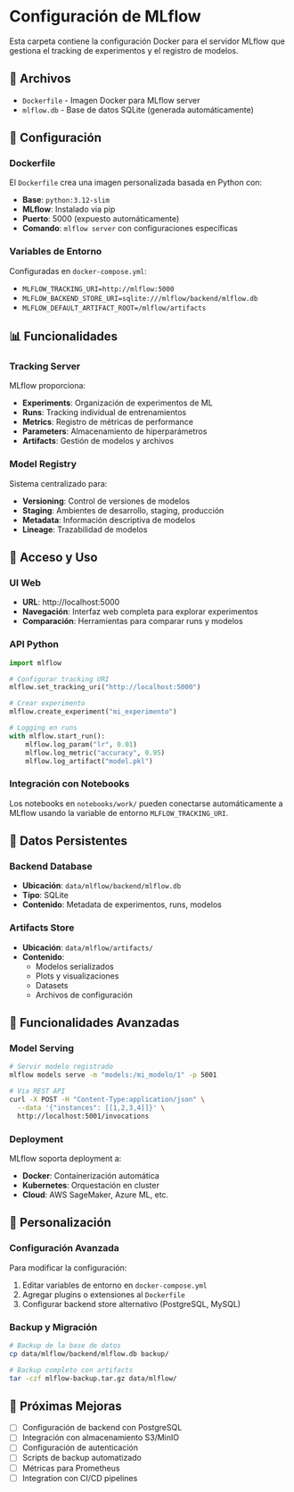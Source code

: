 # Configuración de MLflow

Esta carpeta contiene la configuración Docker para el servidor MLflow que gestiona el tracking de experimentos y el registro de modelos.

## 📁 Archivos

- `Dockerfile` - Imagen Docker para MLflow server
- `mlflow.db` - Base de datos SQLite (generada automáticamente)

## 🔧 Configuración

### Dockerfile

El `Dockerfile` crea una imagen personalizada basada en Python con:

- **Base**: `python:3.12-slim`
- **MLflow**: Instalado via pip
- **Puerto**: 5000 (expuesto automáticamente)
- **Comando**: `mlflow server` con configuraciones específicas

### Variables de Entorno

Configuradas en `docker-compose.yml`:

- `MLFLOW_TRACKING_URI=http://mlflow:5000`
- `MLFLOW_BACKEND_STORE_URI=sqlite:///mlflow/backend/mlflow.db`
- `MLFLOW_DEFAULT_ARTIFACT_ROOT=/mlflow/artifacts`

## 📊 Funcionalidades

### Tracking Server

MLflow proporciona:

- **Experiments**: Organización de experimentos de ML
- **Runs**: Tracking individual de entrenamientos
- **Metrics**: Registro de métricas de performance
- **Parameters**: Almacenamiento de hiperparámetros
- **Artifacts**: Gestión de modelos y archivos

### Model Registry

Sistema centralizado para:

- **Versioning**: Control de versiones de modelos
- **Staging**: Ambientes de desarrollo, staging, producción
- **Metadata**: Información descriptiva de modelos
- **Lineage**: Trazabilidad de modelos

## 🔄 Acceso y Uso

### UI Web

- **URL**: http://localhost:5000
- **Navegación**: Interfaz web completa para explorar experimentos
- **Comparación**: Herramientas para comparar runs y modelos

### API Python

```python
import mlflow

# Configurar tracking URI
mlflow.set_tracking_uri("http://localhost:5000")

# Crear experimento
mlflow.create_experiment("mi_experimento")

# Logging en runs
with mlflow.start_run():
    mlflow.log_param("lr", 0.01)
    mlflow.log_metric("accuracy", 0.95)
    mlflow.log_artifact("model.pkl")
```

### Integración con Notebooks

Los notebooks en `notebooks/work/` pueden conectarse automáticamente a MLflow usando la variable de entorno `MLFLOW_TRACKING_URI`.

## 📁 Datos Persistentes

### Backend Database

- **Ubicación**: `data/mlflow/backend/mlflow.db`
- **Tipo**: SQLite
- **Contenido**: Metadata de experimentos, runs, modelos

### Artifacts Store

- **Ubicación**: `data/mlflow/artifacts/`
- **Contenido**: 
  - Modelos serializados
  - Plots y visualizaciones
  - Datasets
  - Archivos de configuración

## 🚀 Funcionalidades Avanzadas

### Model Serving

```bash
# Servir modelo registrado
mlflow models serve -m "models:/mi_modelo/1" -p 5001

# Via REST API
curl -X POST -H "Content-Type:application/json" \
  --data '{"instances": [[1,2,3,4]]}' \
  http://localhost:5001/invocations
```

### Deployment

MLflow soporta deployment a:

- **Docker**: Containerización automática
- **Kubernetes**: Orquestación en cluster
- **Cloud**: AWS SageMaker, Azure ML, etc.

## 🔧 Personalización

### Configuración Avanzada

Para modificar la configuración:

1. Editar variables de entorno en `docker-compose.yml`
2. Agregar plugins o extensiones al `Dockerfile`
3. Configurar backend store alternativo (PostgreSQL, MySQL)

### Backup y Migración

```bash
# Backup de la base de datos
cp data/mlflow/backend/mlflow.db backup/

# Backup completo con artifacts
tar -czf mlflow-backup.tar.gz data/mlflow/
```

## 🚀 Próximas Mejoras

- [ ] Configuración de backend con PostgreSQL
- [ ] Integración con almacenamiento S3/MinIO
- [ ] Configuración de autenticación
- [ ] Scripts de backup automatizado
- [ ] Métricas para Prometheus
- [ ] Integration con CI/CD pipelines
